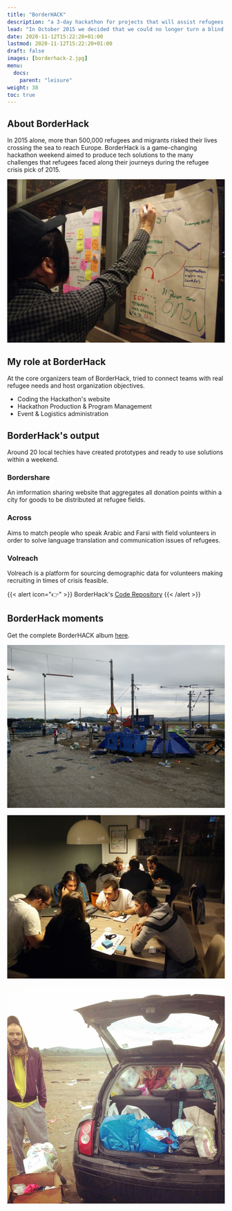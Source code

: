 ```yaml
---
title: "BorderHACK"
description: "a 3-day hackathon for projects that will assist refugees on their journey, and a smooth transition into their new homes."
lead: "In October 2015 we decided that we could no longer turn a blind eye to the ongoing refugee crisis."
date: 2020-11-12T15:22:20+01:00
lastmod: 2020-11-12T15:22:20+01:00
draft: false
images: [borderhack-2.jpg]
menu:
  docs:
    parent: "leisure"
weight: 38
toc: true
---
```


## About BorderHack

In 2015 alone, more than 500,000 refugees and migrants risked their lives crossing the sea to reach Europe. BorderHack is a game-changing hackathon weekend aimed to produce tech solutions to the many challenges that refugees faced along their journeys during the refugee crisis pick of 2015.

![Creative Planning](borderhack-1.jpg "Creative Planning.")

## My role at BorderHack

At the core organizers team of BorderHack, tried to connect teams with real refugee needs and host organization objectives.

* Coding the Hackathon's website
* Hackathon Production & Program Management
* Event & Logistics administration

## BorderHack's output
Around 20 local techies have created prototypes and ready to use solutions within a weekend.

### Bordershare
An imformation sharing website that aggregates all donation points within a city for goods to be distributed at refugee fields.

### Across
Aims to match people who speak Arabic and Farsi with field volunteers in order to solve language translation and communication issues of refugees.

### Volreach
Volreach is a platform for sourcing demographic data for volunteers making recruiting in times of crisis feasible.

{{< alert icon="👉" >}}
BorderHack's [Code Repository](https://github.com/BorderHACK-org "BorderHack GitHub Organization")
{{< /alert >}}

## BorderHack moments

Get the complete BorderHACK album [here](https://www.facebook.com/BorderHACK/photos "BorderHack Photos").

![Refugee Camp](borderhack-4.jpg "Refugee Camp - Idomeni.")

![Teams working](borderhack-2.jpg "Teams working.")

![At the field](borderhack-3.jpg "Field visit.")
